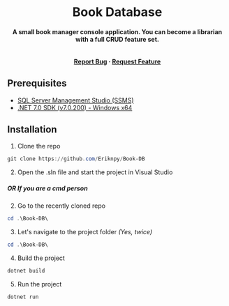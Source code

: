 <h1 align="center">Book Database</h1>

<h4 align="center">A small book manager console application. You can become a librarian with a full CRUD feature set. <br><br><br>
<a href="https://github.com/Eriknpy/Book-DB/issues">Report Bug</a>
    ·
    <a href="https://github.com/Eriknpy/Book-DB/issues">Request Feature</a></h4>
    
## Prerequisites

- [SQL Server Management Studio (SSMS)](https://aka.ms/ssmsfullsetup)
- [.NET 7.0 SDK (v7.0.200) - Windows x64](https://dotnet.microsoft.com/en-us/download/dotnet/thank-you/sdk-7.0.200-windows-x64-installer)

## Installation

1. Clone the repo
```powershell
git clone https://github.com/Eriknpy/Book-DB
```
2. Open the .sln file and start the project in Visual Studio

<h5>OR If you are a cmd person</h5>

2. Go to the recently cloned repo
```powershell
cd .\Book-DB\
```
3. Let's navigate to the project folder *(Yes, twice)*
```powershell
cd .\Book-DB\
```
4. Build the project
```powershell
dotnet build
```
5. Run the project
```powershell
dotnet run
```
